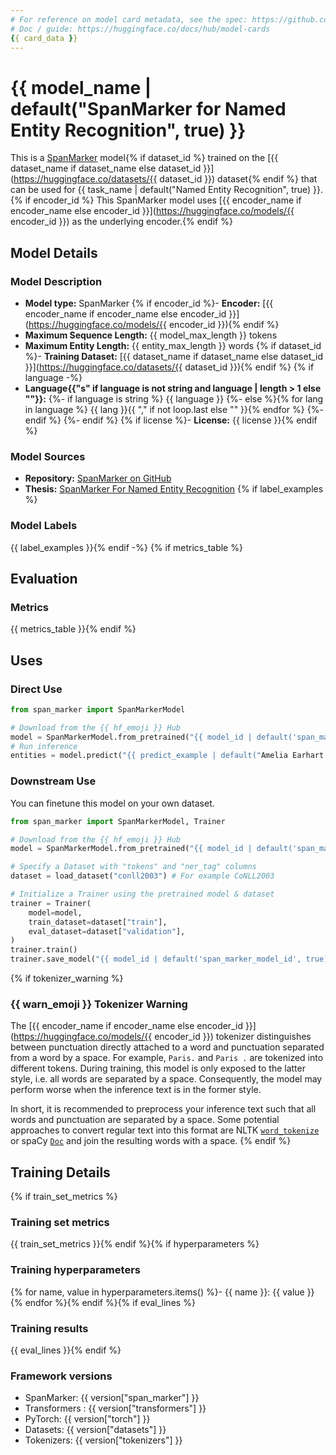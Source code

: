 ```yaml
---
# For reference on model card metadata, see the spec: https://github.com/huggingface/hub-docs/blob/main/modelcard.md?plain=1
# Doc / guide: https://huggingface.co/docs/hub/model-cards
{{ card_data }}
---
```


# {{ model_name | default("SpanMarker for Named Entity Recognition", true) }}

This is a [SpanMarker](https://github.com/tomaarsen/SpanMarkerNER) model{% if dataset_id %} trained on the [{{ dataset_name if dataset_name else dataset_id }}](https://huggingface.co/datasets/{{ dataset_id }}) dataset{% endif %} that can be used for {{ task_name | default("Named Entity Recognition", true) }}.{% if encoder_id %} This SpanMarker model uses [{{ encoder_name if encoder_name else encoder_id }}](https://huggingface.co/models/{{ encoder_id }}) as the underlying encoder.{% endif %}

## Model Details

### Model Description

- **Model type:** SpanMarker
{% if encoder_id %}- **Encoder:** [{{ encoder_name if encoder_name else encoder_id }}](https://huggingface.co/models/{{ encoder_id }}){% endif %}
- **Maximum Sequence Length:** {{ model_max_length }} tokens
- **Maximum Entity Length:** {{ entity_max_length }} words
{% if dataset_id %}- **Training Dataset:** [{{ dataset_name if dataset_name else dataset_id }}](https://huggingface.co/datasets/{{ dataset_id }}){% endif %}
{% if language -%}
- **Language{{"s" if language is not string and language | length > 1 else ""}}:**
{%- if language is string %} {{ language }}
{%- else %}{% for lang in language %} {{ lang }}{{ "," if not loop.last else "" }}{% endfor %}
{%- endif %}
{%- endif %}
{% if license %}- **License:** {{ license }}{% endif %}

### Model Sources

- **Repository:** [SpanMarker on GitHub](https://github.com/tomaarsen/SpanMarkerNER)
- **Thesis:** [SpanMarker For Named Entity Recognition](https://raw.githubusercontent.com/tomaarsen/SpanMarkerNER/main/thesis.pdf)
{% if label_examples %}
### Model Labels
{{ label_examples }}{% endif -%}
{% if metrics_table %}
## Evaluation

### Metrics
{{ metrics_table }}{% endif %}
## Uses

### Direct Use

```python
from span_marker import SpanMarkerModel

# Download from the {{ hf_emoji }} Hub
model = SpanMarkerModel.from_pretrained("{{ model_id | default('span_marker_model_id', true) }}")
# Run inference
entities = model.predict("{{ predict_example | default("Amelia Earhart flew her single engine Lockheed Vega 5B across the Atlantic to Paris.", true)}}")
```

### Downstream Use
You can finetune this model on your own dataset.

```python
from span_marker import SpanMarkerModel, Trainer

# Download from the {{ hf_emoji }} Hub
model = SpanMarkerModel.from_pretrained("{{ model_id | default('span_marker_model_id', true) }}")

# Specify a Dataset with "tokens" and "ner_tag" columns
dataset = load_dataset("conll2003") # For example CoNLL2003

# Initialize a Trainer using the pretrained model & dataset
trainer = Trainer(
    model=model,
    train_dataset=dataset["train"],
    eval_dataset=dataset["validation"],
)
trainer.train()
trainer.save_model("{{ model_id | default('span_marker_model_id', true) }}-finetuned")
```
{% if tokenizer_warning %}
### {{ warn_emoji }} Tokenizer Warning
The [{{ encoder_name if encoder_name else encoder_id }}](https://huggingface.co/models/{{ encoder_id }}) tokenizer distinguishes between punctuation directly attached to a word and punctuation separated from a word by a space. For example, `Paris.` and `Paris .` are tokenized into different tokens. During training, this model is only exposed to the latter style, i.e. all words are separated by a space. Consequently, the model may perform worse when the inference text is in the former style.

In short, it is recommended to preprocess your inference text such that all words and punctuation are separated by a space. Some potential approaches to convert regular text into this format are NLTK [`word_tokenize`](https://www.nltk.org/api/nltk.tokenize.word_tokenize.html) or spaCy [`Doc`](https://spacy.io/api/doc#iter) and join the resulting words with a space.
{% endif %}
## Training Details
{% if train_set_metrics %}
### Training set metrics
{{ train_set_metrics }}{% endif %}{% if hyperparameters %}
### Training hyperparameters

{% for name, value in hyperparameters.items() %}- {{ name }}: {{ value }}
{% endfor %}{% endif %}{% if eval_lines %}
### Training results

{{ eval_lines }}{% endif %}
### Framework versions

- SpanMarker: {{ version["span_marker"] }}
- Transformers : {{ version["transformers"] }}
- PyTorch: {{ version["torch"] }}
- Datasets: {{ version["datasets"] }}
- Tokenizers: {{ version["tokenizers"] }}
